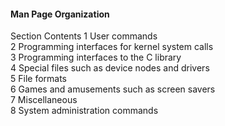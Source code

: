 #### Man Page Organization

Section		Contents
1 			  User commands  
2 			  Programming interfaces for kernel system calls  
3 			  Programming interfaces to the C library  
4 			  Special files such as device nodes and drivers  
5 			  File formats  
6 			  Games and amusements such as screen savers  
7 			  Miscellaneous  
8 			  System administration commands  
